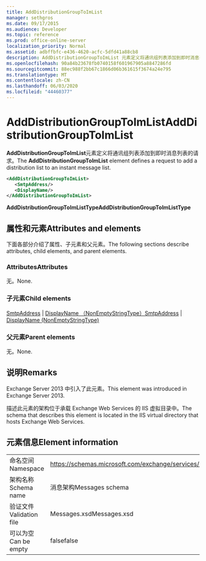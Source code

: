 ```yaml
---
title: AddDistributionGroupToImList
manager: sethgros
ms.date: 09/17/2015
ms.audience: Developer
ms.topic: reference
ms.prod: office-online-server
localization_priority: Normal
ms.assetid: adbffbfc-e436-4620-acfc-5dfd41a88cb8
description: AddDistributionGroupToImList 元素定义将通讯组列表添加到即时消息列表的请求。
ms.openlocfilehash: 90a84b23678fb0740158f601967905a8847286fd
ms.sourcegitcommit: 88ec988f2bb67c1866d06b361615f3674a24e795
ms.translationtype: MT
ms.contentlocale: zh-CN
ms.lasthandoff: 06/03/2020
ms.locfileid: "44460377"
---
```

# <a name="adddistributiongrouptoimlist"></a><span data-ttu-id="cf02b-103">AddDistributionGroupToImList</span><span class="sxs-lookup"><span data-stu-id="cf02b-103">AddDistributionGroupToImList</span></span>

<span data-ttu-id="cf02b-104">**AddDistributionGroupToImList**元素定义将通讯组列表添加到即时消息列表的请求。</span><span class="sxs-lookup"><span data-stu-id="cf02b-104">The **AddDistributionGroupToImList** element defines a request to add a distribution list to an instant message list.</span></span> 
  
```XML
<AddDistributionGroupToImList>
   <SmtpAddress/>
   <DisplayName/>
</AddDistributionGroupToImList>
```

 <span data-ttu-id="cf02b-105">**AddDistributionGroupToImListType**</span><span class="sxs-lookup"><span data-stu-id="cf02b-105">**AddDistributionGroupToImListType**</span></span>
## <a name="attributes-and-elements"></a><span data-ttu-id="cf02b-106">属性和元素</span><span class="sxs-lookup"><span data-stu-id="cf02b-106">Attributes and elements</span></span>

<span data-ttu-id="cf02b-107">下面各部分介绍了属性、子元素和父元素。</span><span class="sxs-lookup"><span data-stu-id="cf02b-107">The following sections describe attributes, child elements, and parent elements.</span></span>
  
### <a name="attributes"></a><span data-ttu-id="cf02b-108">Attributes</span><span class="sxs-lookup"><span data-stu-id="cf02b-108">Attributes</span></span>

<span data-ttu-id="cf02b-109">无。</span><span class="sxs-lookup"><span data-stu-id="cf02b-109">None.</span></span>
  
### <a name="child-elements"></a><span data-ttu-id="cf02b-110">子元素</span><span class="sxs-lookup"><span data-stu-id="cf02b-110">Child elements</span></span>

<span data-ttu-id="cf02b-111">[SmtpAddress](smtpaddress.md)  | [DisplayName （NonEmptyStringType）](displayname-nonemptystringtype.md)</span><span class="sxs-lookup"><span data-stu-id="cf02b-111">[SmtpAddress](smtpaddress.md) | [DisplayName (NonEmptyStringType)](displayname-nonemptystringtype.md)</span></span>
  
### <a name="parent-elements"></a><span data-ttu-id="cf02b-112">父元素</span><span class="sxs-lookup"><span data-stu-id="cf02b-112">Parent elements</span></span>

<span data-ttu-id="cf02b-113">无。</span><span class="sxs-lookup"><span data-stu-id="cf02b-113">None.</span></span>
  
## <a name="remarks"></a><span data-ttu-id="cf02b-114">说明</span><span class="sxs-lookup"><span data-stu-id="cf02b-114">Remarks</span></span>

<span data-ttu-id="cf02b-115">Exchange Server 2013 中引入了此元素。</span><span class="sxs-lookup"><span data-stu-id="cf02b-115">This element was introduced in Exchange Server 2013.</span></span>
  
<span data-ttu-id="cf02b-116">描述此元素的架构位于承载 Exchange Web Services 的 IIS 虚拟目录中。</span><span class="sxs-lookup"><span data-stu-id="cf02b-116">The schema that describes this element is located in the IIS virtual directory that hosts Exchange Web Services.</span></span>
  
## <a name="element-information"></a><span data-ttu-id="cf02b-117">元素信息</span><span class="sxs-lookup"><span data-stu-id="cf02b-117">Element information</span></span>

|||
|:-----|:-----|
|<span data-ttu-id="cf02b-118">命名空间</span><span class="sxs-lookup"><span data-stu-id="cf02b-118">Namespace</span></span>  <br/> |https://schemas.microsoft.com/exchange/services/2006/messages  <br/> |
|<span data-ttu-id="cf02b-119">架构名称</span><span class="sxs-lookup"><span data-stu-id="cf02b-119">Schema name</span></span>  <br/> |<span data-ttu-id="cf02b-120">消息架构</span><span class="sxs-lookup"><span data-stu-id="cf02b-120">Messages schema</span></span>  <br/> |
|<span data-ttu-id="cf02b-121">验证文件</span><span class="sxs-lookup"><span data-stu-id="cf02b-121">Validation file</span></span>  <br/> |<span data-ttu-id="cf02b-122">Messages.xsd</span><span class="sxs-lookup"><span data-stu-id="cf02b-122">Messages.xsd</span></span>  <br/> |
|<span data-ttu-id="cf02b-123">可以为空</span><span class="sxs-lookup"><span data-stu-id="cf02b-123">Can be empty</span></span>  <br/> |<span data-ttu-id="cf02b-124">false</span><span class="sxs-lookup"><span data-stu-id="cf02b-124">false</span></span>  <br/> |
   

